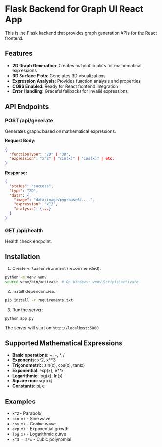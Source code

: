# Flask Backend for Graph UI React App

This is the Flask backend that provides graph generation APIs for the React frontend.

## Features

- **2D Graph Generation**: Creates matplotlib plots for mathematical expressions
- **3D Surface Plots**: Generates 3D visualizations 
- **Expression Analysis**: Provides function analysis and properties
- **CORS Enabled**: Ready for React frontend integration
- **Error Handling**: Graceful fallbacks for invalid expressions

## API Endpoints

### POST /api/generate
Generates graphs based on mathematical expressions.

**Request Body:**
```json
{
  "functionType": "2D" | "3D",
  "expression": "x^2" | "sin(x)" | "cos(x)" | etc.
}
```

**Response:**
```json
{
  "status": "success",
  "type": "2D",
  "data": {
    "image": "data:image/png;base64,...",
    "expression": "x^2",
    "analysis": {...}
  }
}
```

### GET /api/health
Health check endpoint.

## Installation

1. Create virtual environment (recommended):
```bash
python -m venv venv
source venv/bin/activate  # On Windows: venv\Scripts\activate
```

2. Install dependencies:
```bash
pip install -r requirements.txt
```

3. Run the server:
```bash
python app.py
```

The server will start on `http://localhost:5000`

## Supported Mathematical Expressions

- **Basic operations**: +, -, *, /
- **Exponents**: x^2, x**3
- **Trigonometric**: sin(x), cos(x), tan(x)
- **Exponential**: exp(x), e**x
- **Logarithmic**: log(x), ln(x)
- **Square root**: sqrt(x)
- **Constants**: pi, e

## Examples

- `x^2` - Parabola
- `sin(x)` - Sine wave
- `cos(x)` - Cosine wave
- `exp(x)` - Exponential growth
- `log(x)` - Logarithmic curve
- `x^3 - 2*x` - Cubic polynomial
